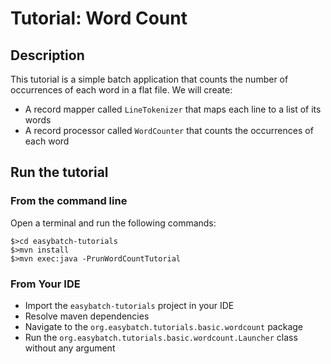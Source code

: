 # Tutorial: Word Count

## Description

This tutorial is a simple batch application that counts the number of occurrences of each word in a flat file. We will create:

* A record mapper called `LineTokenizer` that maps each line to a list of its words
* A record processor called `WordCounter` that counts the occurrences of each word

## Run the tutorial

### From the command line

Open a terminal and run the following commands:

```
$>cd easybatch-tutorials
$>mvn install
$>mvn exec:java -PrunWordCountTutorial
```

### From Your IDE

* Import the `easybatch-tutorials` project in your IDE
* Resolve maven dependencies
* Navigate to the `org.easybatch.tutorials.basic.wordcount` package
* Run the `org.easybatch.tutorials.basic.wordcount.Launcher` class without any argument
